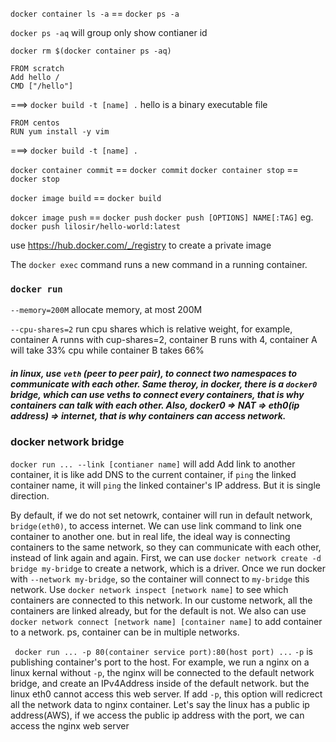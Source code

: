 `docker container ls -a` == `docker ps -a`

`docker ps -aq` will group only show contianer id

`docker rm $(docker container ps -aq)` 

```
FROM scratch
Add hello /
CMD ["/hello"]
```
===> ```docker build -t [name] .```
hello is a binary executable file

```
FROM centos
RUN yum install -y vim
```
===> `docker build -t [name] .`


```docker container commit``` == ```docker commit``` ```docker container stop``` == ```docker stop``` 

```docker image build``` == ```docker build```


```dokcer image push``` == ```docker push```
```docker push [OPTIONS] NAME[:TAG]``` eg. ```docker push lilosir/hello-world:latest```

use https://hub.docker.com/_/registry to create a private image


The ```docker exec``` command runs a new command in a running container.

### ```docker run```

```--memory=200M``` allocate memory, at most 200M

```--cpu-shares=2``` run cpu shares which is relative weight, for example, container A runns with cup-shares=2, container B runs with 4, container A will take 33% cpu while container B takes 66%

##### in linux, use ```veth``` (peer to peer pair), to connect two namespaces to communicate with each other. Same theroy, in docker, there is a ```docker0``` bridge, which can use veths to connect every containers, that is why containers can talk with each other. Also, docker0 => NAT => eth0(ip address) => internet, that is why containers can access network.


### docker network bridge

```docker run ... --link [contianer name]``` will add Add link to another container, it is like add DNS to the current container, if `ping` the linked container name, it will `ping` the linked container's IP address. But it is single direction. 

By default, if we do not set netowrk, container will run in default network, `bridge(eth0)`, to access internet. We can use link command to link one container to another one. but in real life, the ideal way is connecting containers to the same network, so they can communicate with each other, instead of link again and again. First, we can use ```docker network create -d bridge my-bridge``` to create a network, which is a driver. Once we run docker with ```--network my-bridge```, so the container will connect to `my-bridge` this network. Use ```docker network inspect [network name]``` to see which containers are connected to this network. In our custome network, all the containers are linked already, but for the default is not. We also can use ```docker network connect [network name] [container name]``` to add container to a network. ps, container can be in multiple networks. 

``` docker run ... -p 80(container service port):80(host port) ...``` `-p` is publishing container's port to the host. For example, we run a nginx on a linux kernal without `-p`, the nginx will be connected to the default network bridge, and create an IPv4Address inside of the default network. but the linux eth0 cannot access this web server. If add `-p`, this option will redicrect all the network data to nginx container. Let's say the linux has a public ip address(AWS), if we access the public ip address with the port, we can access the nginx web server
